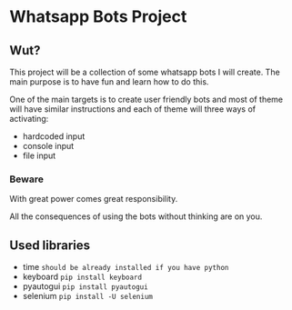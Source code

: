 # Whatsapp Bots Project

## Wut? 
This project will be a collection of some whatsapp bots
I will create. The main purpose is to have fun and learn
how to do this. 

One of the main targets is to create user friendly bots and 
most of theme will have similar instructions and each of theme 
will three ways of activating:
 - hardcoded input
 - console input
 - file input
 
### Beware
With great power comes great responsibility.

All the consequences of using the bots without thinking are
on you.  


## Used libraries
- time          ```should be already installed if you have python```
- keyboard      ```pip install keyboard```
- pyautogui     ```pip install pyautogui```
- selenium      ```pip install -U selenium``` 

